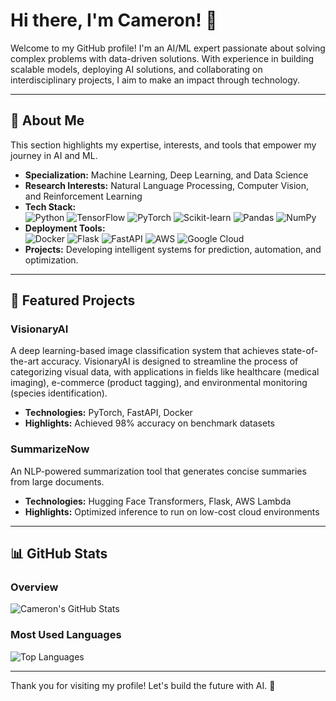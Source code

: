 # Hi there, I'm Cameron! 👋  

Welcome to my GitHub profile! I'm an AI/ML expert passionate about solving complex problems with data-driven solutions. With experience in building scalable models, deploying AI solutions, and collaborating on interdisciplinary projects, I aim to make an impact through technology.  

---  

## 🧠 About Me  

This section highlights my expertise, interests, and tools that empower my journey in AI and ML.  

- **Specialization:** Machine Learning, Deep Learning, and Data Science  
- **Research Interests:** Natural Language Processing, Computer Vision, and Reinforcement Learning  
- **Tech Stack:**  
  ![Python](https://img.shields.io/badge/Python-3776AB?style=flat&logo=python&logoColor=white) ![TensorFlow](https://img.shields.io/badge/TensorFlow-FF6F00?style=flat&logo=tensorflow&logoColor=white) ![PyTorch](https://img.shields.io/badge/PyTorch-EE4C2C?style=flat&logo=pytorch&logoColor=white) ![Scikit-learn](https://img.shields.io/badge/Scikit--learn-F7931E?style=flat&logo=scikitlearn&logoColor=white) ![Pandas](https://img.shields.io/badge/Pandas-150458?style=flat&logo=pandas&logoColor=white) ![NumPy](https://img.shields.io/badge/NumPy-013243?style=flat&logo=numpy&logoColor=white)  
- **Deployment Tools:**  
  ![Docker](https://img.shields.io/badge/Docker-2496ED?style=flat&logo=docker&logoColor=white) ![Flask](https://img.shields.io/badge/Flask-000000?style=flat&logo=flask&logoColor=white) ![FastAPI](https://img.shields.io/badge/FastAPI-009688?style=flat&logo=fastapi&logoColor=white) ![AWS](https://img.shields.io/badge/AWS-232F3E?style=flat&logo=amazonaws&logoColor=white) ![Google Cloud](https://img.shields.io/badge/Google%20Cloud-4285F4?style=flat&logo=googlecloud&logoColor=white)  
- **Projects:** Developing intelligent systems for prediction, automation, and optimization.  

---  

## 🌟 Featured Projects  

### VisionaryAI  
A deep learning-based image classification system that achieves state-of-the-art accuracy. VisionaryAI is designed to streamline the process of categorizing visual data, with applications in fields like healthcare (medical imaging), e-commerce (product tagging), and environmental monitoring (species identification).  

- **Technologies:** PyTorch, FastAPI, Docker  
- **Highlights:** Achieved 98% accuracy on benchmark datasets  

### SummarizeNow  
An NLP-powered summarization tool that generates concise summaries from large documents.  

- **Technologies:** Hugging Face Transformers, Flask, AWS Lambda  
- **Highlights:** Optimized inference to run on low-cost cloud environments  

---  

## 📊 GitHub Stats  

### Overview  
![Cameron's GitHub Stats](https://github-readme-stats-1-camerons999s-projects.vercel.app/api?username=camerons999&count_private=true&random=12367&hide=contribs)  

### Most Used Languages  
![Top Languages](https://github-readme-stats-1-git-main-camerons999s-projects.vercel.app/api/top-langs/?username=camerons999&layout=compact&theme=transparent&show_icons=true&count_private=true&rando3m=132&hide=contribs&hide_border=true)  

---
Thank you for visiting my profile! Let's build the future with AI. 🚀  
